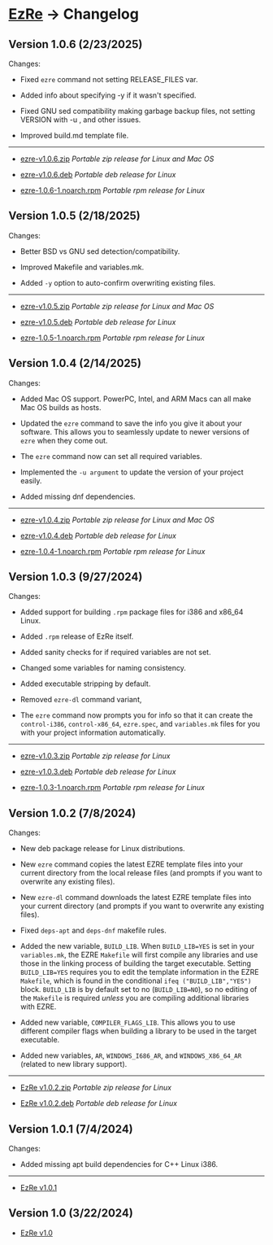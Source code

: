# [EzRe](readme.md) -> Changelog

## Version 1.0.6 (2/23/2025)

Changes:

* Fixed `ezre` command not setting RELEASE_FILES var.

* Added info about specifying -y if it wasn't specified.

* Fixed GNU sed compatibility making garbage backup files, not setting VERSION with -u <version>, and other issues.

* Improved build.md template file.

---------------------------------------------

*   [ezre-v1.0.6.zip](https://github.com/alex-free/ezre/releases/download/v1.0.6/ezre-v1.0.6.zip) _Portable zip release for Linux and Mac OS_

*   [ezre-v1.0.6.deb](https://github.com/alex-free/ezre/releases/download/v1.0.6/ezre-v1.0.6.deb) _Portable deb release for Linux_

*   [ezre-1.0.6-1.noarch.rpm](https://github.com/alex-free/ezre/releases/download/v1.0.6/ezre-1.0.6-1.noarch.rpm) _Portable rpm release for Linux_

## Version 1.0.5 (2/18/2025)

Changes:

* Better BSD vs GNU sed detection/compatibility.

* Improved Makefile and variables.mk.

* Added `-y` option to auto-confirm overwriting existing files.

---------------------------------------------

*   [ezre-v1.0.5.zip](https://github.com/alex-free/ezre/releases/download/v1.0.5/ezre-v1.0.5.zip) _Portable zip release for Linux and Mac OS_

*   [ezre-v1.0.5.deb](https://github.com/alex-free/ezre/releases/download/v1.0.5/ezre-v1.0.5.deb) _Portable deb release for Linux_

*   [ezre-1.0.5-1.noarch.rpm](https://github.com/alex-free/ezre/releases/download/v1.0.5/ezre-1.0.5-1.noarch.rpm) _Portable rpm release for Linux_

## Version 1.0.4 (2/14/2025)

Changes:

* Added Mac OS support. PowerPC, Intel, and ARM Macs can all make Mac OS builds as hosts.

* Updated the `ezre` command to save the info you give it about your software. This allows you to seamlessly update to newer versions of `ezre` when they come out.

* The `ezre` command now can set all required variables.

* Implemented the `-u argument` to update the version of your project easily.

* Added missing dnf dependencies.

---------------------------------------------

*   [ezre-v1.0.4.zip](https://github.com/alex-free/ezre/releases/download/v1.0.4/ezre-v1.0.4.zip) _Portable zip release for Linux and Mac OS_

*   [ezre-v1.0.4.deb](https://github.com/alex-free/ezre/releases/download/v1.0.4/ezre-v1.0.4.deb) _Portable deb release for Linux_

*   [ezre-1.0.4-1.noarch.rpm](https://github.com/alex-free/ezre/releases/download/v1.0.4/ezre-1.0.4-1.noarch.rpm) _Portable rpm release for Linux_

## Version 1.0.3 (9/27/2024)

Changes:

* Added support for building `.rpm` package files for i386 and x86_64 Linux.

* Added `.rpm` release of EzRe itself.

* Added sanity checks for if required variables are not set.

* Changed some variables for naming consistency.

* Added executable stripping by default.

* Removed `ezre-dl` command variant,

* The `ezre` command now prompts you for info so that it can create the `control-i386`, `control-x86_64`, `ezre.spec`, and `variables.mk` files for you with your project information automatically.

---------------------------------------------

*   [ezre-v1.0.3.zip](https://github.com/alex-free/ezre/releases/download/v1.0.3/ezre-v1.0.3.zip) _Portable zip release for Linux_

*   [ezre-v1.0.3.deb](https://github.com/alex-free/ezre/releases/download/v1.0.3/ezre-v1.0.3.deb) _Portable deb release for Linux_

*   [ezre-1.0.3-1.noarch.rpm](https://github.com/alex-free/ezre/releases/download/v1.0.3/ezre-1.0.3-1.noarch.rpm) _Portable rpm release for Linux_

## Version 1.0.2 (7/8/2024)

Changes:

* New deb package release for Linux distributions.

* New `ezre` command copies the latest EZRE template files into your current directory from the local release files (and prompts if you want to overwrite any existing files).

* New `ezre-dl` command downloads the latest EZRE template files into your current directory (and prompts if you want to overwrite any existing files).

* Fixed `deps-apt` and `deps-dnf` makefile rules.

* Added the new variable, `BUILD_LIB`. When `BUILD_LIB=YES` is set in your `variables.mk`, the EZRE `Makefile` will first compile any libraries and use those in the linking process of building the target executable. Setting `BUILD_LIB=YES` requires you to edit the template information in the EZRE `Makefile`, which is found in the conditional `ifeq ("BUILD_LIB","YES")` block. `BUILD_LIB` is by default set to no (`BUILD_LIB=NO`), so no editing of the `Makefile` is required _unless_ you are compiling additional libraries with EZRE.

* Added new variable, `COMPILER_FLAGS_LIB`. This allows you to use different compiler flags when building a library to be used in the target executable.

* Added new variables, `AR`, `WINDOWS_I686_AR`, and `WINDOWS_X86_64_AR` (related to new library support). 

---------------------------------------------

*   [EzRe v1.0.2.zip](https://github.com/alex-free/ezre/releases/download/v1.0.2/ezre-v1.0.2.zip) _Portable zip release for Linux_

*   [EzRe v1.0.2.deb](https://github.com/alex-free/ezre/releases/download/v1.0.2/ezre-v1.0.2.deb) _Portable deb release for Linux_


## Version 1.0.1 (7/4/2024)

Changes:

*   Added missing apt build dependencies for C++ Linux i386.

---------------------------------------------

*   [EzRe v1.0.1](https://github.com/alex-free/ezre/releases/download/v1.0.1/ezre-v1.0.1.zip)

## Version 1.0 (3/22/2024)

*   [EzRe v1.0](https://github.com/alex-free/ezre/releases/download/v1.0/ezre-v1.0.zip)
